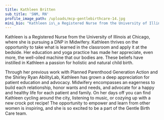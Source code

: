 ```yaml
---
title: Kathleen Britten
sub_title: 'SNM, RN'
profile_image_path: /uploads/mcp-gentlebirthcare-14.jpg
mini_bio: "Kathleen is\_a Registered Nurse from the University of Illinois at Chicago, where she\_is\_pursuing a DNP in Midwifery. Kathleen\_thrives on the opportunity to take what is learned in the classroom and apply it at the bedside."
---
```


Kathleen is a Registered Nurse from the University of Illinois at Chicago, where she is pursuing a DNP in Midwifery. Kathleen thrives on the opportunity to take what is learned in the classroom and apply it at the bedside. Her education and yoga practice has made her appreciate, even more, the well-oiled machine that our bodies are. These beliefs have instilled in Kathleen a passion for holistic and natural child birth.

Through her previous work with Planned Parenthood Generation Action and the Shirley Ryan AbilityLab, Kathleen has grown a deep appreciation for patient education and advocacy. Midwifery encompasses an eagerness to build each relationship, honor wants and needs, and advocate for a happy and healthy life for each patient and family. On her days off you can find Kathleen cycling around the city, listening to music, or cozying up with a new crock pot recipe\! The opportunity to empower and learn from other women is inspiring, and she is so excited to be a part of the Gentle Birth Care team.&nbsp;